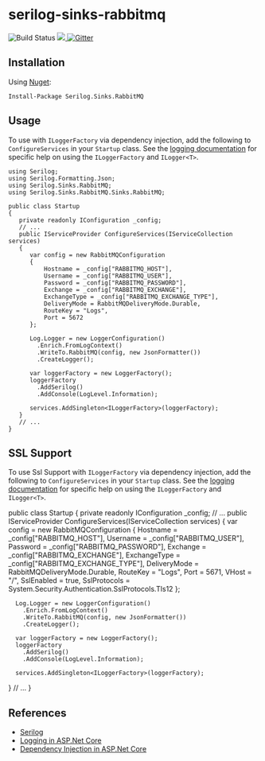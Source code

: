 # serilog-sinks-rabbitmq
![Build Status](https://ci.appveyor.com/api/projects/status/row7ob6fhgmvtqwb?svg=true)
<a href="https://www.nuget.org/packages/Serilog.Sinks.RabbitMQ/">
  <img src="https://img.shields.io/nuget/v/Serilog.Sinks.RabbitMQ.svg" />
</a>
[![Gitter](https://badges.gitter.im/serilog-sinks-rabbitmq/serilog-sinks-rabbitmq.svg)](https://gitter.im/serilog-sinks-rabbitmq/Lobby)

## Installation

Using [Nuget](https://www.nuget.org/packages/Serilog.Sinks.RabbitMQ/):

```
Install-Package Serilog.Sinks.RabbitMQ
```

## Usage

To use with `ILoggerFactory` via dependency injection, 
add the following to `ConfigureServices` in your `Startup` class. 
See the [logging documentation](https://docs.microsoft.com/en-us/aspnet/core/fundamentals/logging)
for specific help on using the `ILoggerFactory` and `ILogger<T>`.

```
using Serilog;
using Serilog.Formatting.Json;
using Serilog.Sinks.RabbitMQ;
using Serilog.Sinks.RabbitMQ.Sinks.RabbitMQ;

public class Startup 
{
   private readonly IConfiguration _config;
   // ... 
   public IServiceProvider ConfigureServices(IServiceCollection services)
   {
      var config = new RabbitMQConfiguration
      {
          Hostname = _config["RABBITMQ_HOST"],
          Username = _config["RABBITMQ_USER"],
          Password = _config["RABBITMQ_PASSWORD"],
          Exchange = _config["RABBITMQ_EXCHANGE"],
          ExchangeType = _config["RABBITMQ_EXCHANGE_TYPE"],
          DeliveryMode = RabbitMQDeliveryMode.Durable,
          RouteKey = "Logs",
          Port = 5672
      };

      Log.Logger = new LoggerConfiguration()
        .Enrich.FromLogContext()
        .WriteTo.RabbitMQ(config, new JsonFormatter())
        .CreateLogger();

      var loggerFactory = new LoggerFactory();
      loggerFactory
        .AddSerilog()
        .AddConsole(LogLevel.Information);

      services.AddSingleton<ILoggerFactory>(loggerFactory);
   }
   // ...
}
```
## SSL Support 
To use Ssl Support with `ILoggerFactory` via dependency injection, 
add the following to `ConfigureServices` in your `Startup` class. 
See the [logging documentation](https://docs.microsoft.com/en-us/aspnet/core/fundamentals/logging)
for specific help on using the `ILoggerFactory` and `ILogger<T>`.


public class Startup 
{
   private readonly IConfiguration _config;
   // ... 
   public IServiceProvider ConfigureServices(IServiceCollection services)
   {
      var config = new RabbitMQConfiguration
      {
          Hostname = _config["RABBITMQ_HOST"],
          Username = _config["RABBITMQ_USER"],
          Password = _config["RABBITMQ_PASSWORD"],
          Exchange = _config["RABBITMQ_EXCHANGE"],
          ExchangeType = _config["RABBITMQ_EXCHANGE_TYPE"],
          DeliveryMode = RabbitMQDeliveryMode.Durable,
          RouteKey = "Logs",
          Port = 5671,
		   VHost = "/",
           SslEnabled = true,
           SslProtocols = System.Security.Authentication.SslProtocols.Tls12
      };

      Log.Logger = new LoggerConfiguration()
        .Enrich.FromLogContext()
        .WriteTo.RabbitMQ(config, new JsonFormatter())
        .CreateLogger();

      var loggerFactory = new LoggerFactory();
      loggerFactory
        .AddSerilog()
        .AddConsole(LogLevel.Information);

      services.AddSingleton<ILoggerFactory>(loggerFactory);
   }
   // ...
}

## References

- [Serilog](https://serilog.net/)
- [Logging in ASP.Net Core](https://docs.microsoft.com/en-us/aspnet/core/fundamentals/logging)
- [Dependency Injection in ASP.Net Core](https://docs.microsoft.com/en-us/aspnet/core/fundamentals/dependency-injection)

